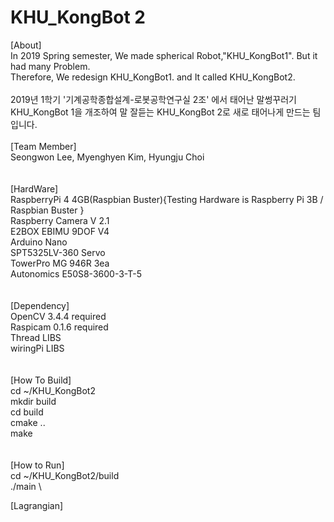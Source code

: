 # KHU_KongBot 2
[About]\
In 2019 Spring semester, We made spherical Robot,"KHU_KongBot1". But it had many Problem.\
Therefore, We redesign KHU_KongBot1. and It called KHU_KongBot2.\
\
2019년 1학기 '기계공학종합설계-로봇공학연구실 2조' 에서 태어난 말썽꾸러기 KHU_KongBot 1을 개조하여 
말 잘듣는 KHU_KongBot 2로 새로 태어나게 만드는 팀입니다.
\
\
[Team Member]\
Seongwon Lee, Myenghyen Kim, Hyungju Choi\
\
\
[HardWare]\
RaspberryPi 4 4GB(Raspbian Buster){Testing Hardware is Raspberry Pi 3B / Raspbian Buster }\
Raspberry Camera V 2.1\
E2BOX EBIMU 9DOF V4\
Arduino Nano\
SPT5325LV-360 Servo\
TowerPro MG 946R 3ea\
Autonomics E50S8-3600-3-T-5\
\
\
[Dependency]\
OpenCV 3.4.4 required\
Raspicam 0.1.6 required\
Thread LIBS\
wiringPi LIBS\
\
\
[How To Build]\
cd ~/KHU_KongBot2\
mkdir build\
cd build\
cmake ..\
make\
\
\
[How to Run]\
cd ~/KHU_KongBot2/build\
./main \


[Lagrangian]
